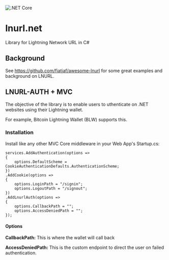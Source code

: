 ![.NET Core](https://github.com/Horndev/lnurl.net/workflows/.NET%20Core/badge.svg)

# lnurl.net
Library for Lightning Network URL in C#

## Background

See https://github.com/fiatjaf/awesome-lnurl for some great examples and background on LNURL.

## LNURL-AUTH + MVC

The objective of the library is to enable users to uthenticate on .NET websites using their Lightning wallet.

For example, Bitcoin Lightning Wallet (BLW) supports this.

### Installation

Install like any other MVC Core middleware in your Web App's Startup.cs:

```
services.AddAuthentication(options =>
{
    options.DefaultScheme = CookieAuthenticationDefaults.AuthenticationScheme;
})
.AddCookie(options =>
{
    options.LoginPath = "/signin";
    options.LogoutPath = "/signout";
})
.AddLnurlAuth(options =>
{
    options.CallbackPath = "";
    options.AccessDeniedPath = "";
});
```

#### Options

**CallbackPath:** This is where the wallet will call back

**AccessDeniedPath:** This is the custom endpoint to direct the user on failed authentication.



